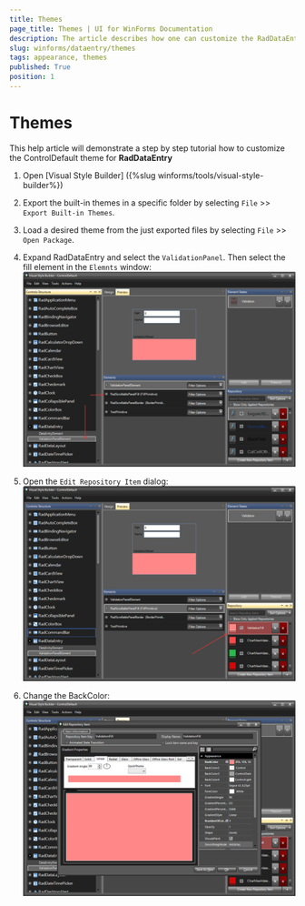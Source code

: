 ```yaml
---
title: Themes
page_title: Themes | UI for WinForms Documentation
description: The article describes how one can customize the RadDataEntry appearance in Visual Style Builder.
slug: winforms/dataentry/themes
tags: appearance, themes
published: True
position: 1
---
```


# Themes

This help article will demonstrate a step by step tutorial how to customize the ControlDefault theme for __RadDataEntry__

1. Open [Visual Style Builder] ({%slug winforms/tools/visual-style-builder%})
2. Export the built-in themes in a specific folder by selecting `File` >> `Export Built-in Themes`.
3. Load a desired theme from the just exported files by selecting `File` >> `Open Package`.
4. Expand RadDataEntry and select the `ValidationPanel`. Then select the fill element in the `Elemnts` window:
    ![dataentry-themes001](images/dataentry-themes001.png)

5. Open the `Edit Repository Item` dialog:
   ![dataentry-themes002](images/dataentry-themes002.png)

6. Change the BackColor:
   ![dataentry-themes003](images/dataentry-themes003.png)
